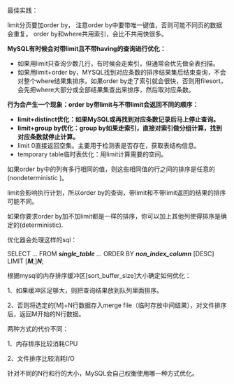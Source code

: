 最佳实践：

limit分页要加order by， 注意order by中要带唯一键值，否则可能不同页的数据会重复。
order by和where共用索引，会比不共用快很多。

**MySQL有时候会对带limit且不带having的查询进行优化：**

* 如果用limit只查询少数几行，有时候会走索引，但通常会优先做全表扫描。
* 如果用limit+order by，MYSQL找到对应条数的排序结果集后结束查询，不会对整个where结果集排序。如果order by走了索引就会很快，否则用filesort，会先把where大部分或全部结果集查出来排序，然后取对应条数。

**行为会产生一个现象：order by带limit与不带limit会返回不同的顺序：**

* **limit+distinct优化：如果MySQL或再找到对应条数记录后马上停止查询。**
* **limit+group by优化：group by如果走索引，直接对索引做分组计算，找到对应条数就停止计算。**
* limit 0直接返回空集。主要用于检测表是否存在，获取表结构信息。
* temporary table临时表优化：用limit计算需要的空间。

如果order by中的列有多行相同的值，则这些相同值的行之间的排序是任意的\(nondeterministic \)。

limit会影响执行计划，所以order by的查询，带limit和不带limit返回的结果的排序可能不同。

如果你要求order by加不加limit都是一样的排序，你可以加上其他列使得排序是确定的\(deterministic\).

优化器会处理这样的sql：

SELECT ... FROM _**single\_table**_ ... ORDER BY _**non\_index\_column**_ \[DESC\] LIMIT \[_**M**_,\]_**N**_;

根据mysql的内存排序缓冲区[sort\_buffer\_size]大小确定如何优化：

1、如果缓冲区足够大，则把查询结果放到队列里面排序。

2、否则将选定的\[M\]+N行数据存入merge file（临时存放中间结果），对文件排序后，返回M开始的N行数据。

两种方式的代价不同：

1、内存排序比较消耗CPU

2、文件排序比较消耗I\/O

针对不同的N行和行的大小，MySQL会自己权衡使用哪一种方式优化。

